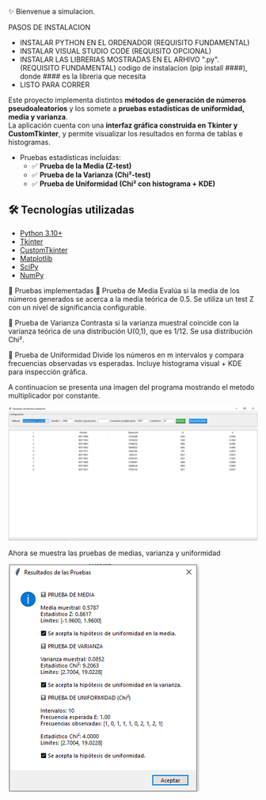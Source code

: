 ✨ Bienvenue a simulacion. 

PASOS DE INSTALACION 
- INSTALAR PYTHON EN EL ORDENADOR (REQUISITO FUNDAMENTAL)
- INSTALAR VISUAL STUDIO CODE (REQUISITO OPCIONAL)
- INSTALAR LAS LIBRERIAS MOSTRADAS EN EL ARHIVO ".py". (REQUISITO FUNDAMENTAL)
    codigo de instalacion (pip install ####), donde #### es la libreria que necesita
- LISTO PARA CORRER

Este proyecto implementa distintos **métodos de generación de números pseudoaleatorios** y los somete a **pruebas estadísticas de uniformidad, media y varianza**.  
La aplicación cuenta con una **interfaz gráfica construida en Tkinter y CustomTkinter**, y permite visualizar los resultados en forma de tablas e histogramas.

- Pruebas estadísticas incluidas:
  - ✅ **Prueba de la Media (Z-test)**
  - ✅ **Prueba de la Varianza (Chi²-test)**
  - ✅ **Prueba de Uniformidad (Chi² con histograma + KDE)**

## 🛠️ Tecnologías utilizadas

- [Python 3.10+](https://www.python.org/)
- [Tkinter](https://docs.python.org/3/library/tkinter.html)
- [CustomTkinter](https://github.com/TomSchimansky/CustomTkinter)
- [Matplotlib](https://matplotlib.org/)
- [SciPy](https://scipy.org/)
- [NumPy](https://numpy.org/)

📑 Pruebas implementadas
🔹 Prueba de Media
Evalúa si la media de los números generados se acerca a la media teórica de 0.5.
Se utiliza un test Z con un nivel de significancia configurable.

🔹 Prueba de Varianza
Contrasta si la varianza muestral coincide con la varianza teórica de una distribución U(0,1), que es 1/12.
Se usa distribución Chi².

🔹 Prueba de Uniformidad
Divide los números en m intervalos y compara frecuencias observadas vs esperadas.
Incluye histograma visual + KDE para inspección gráfica.

A continuacion se presenta una imagen del programa mostrando el metodo multiplicador por constante.

![image-alt](https://github.com/jhonatanRT666/SIMULACION/blob/b372bba5e5ded93c10d39e08745bacfe1a421e6b/Captura.PNG)

Ahora se muestra las pruebas de medias, varianza y uniformidad

![image-alt](https://github.com/jhonatanRT666/SIMULACION/blob/83c59083801f56c3df4e212b761b83b7cd8a3f7a/result.PNG)


